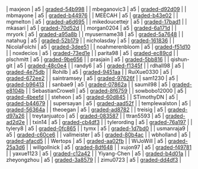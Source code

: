                                                                                                                                                                                                                                                                                                                                                                                                                                                                                                                                                                                                                                                                                                                                                                                                                                                                                                                                                                                                                                                                                                                                                                                                                                                                                                                                                                                                                                                                                                                                                                                                                                                                                                                                                                                                                                                                                                                                                                                                                                                                                                                                                                                                                                                                                                                                                                                                                                                                                                                                                                                                                                                                                                                                                                                                                                                                                                                                                                                                                                                                                                                                                                                                                                                                                                                                                                                                                                                                                                                                                                                                                                                                                                                                                                                                                                                                                                                                                                                                                                                                                                                                                                                                                                                                                                                                                                                                                                                                                                                                                                                                                                                                                                                                                                                                                                                                                                                                                                                                                                                                                                                                                                                                                                                                                                                                                                                                                                                                                                                                                                                                                                                                                                                                                                                                                                                                                                                                                                                                                                                                                                                                                                                                                                                                                                                                                                                                                                                                                                                                                                                                                                                                                                                                                                                                                                                                                                                                                                                                                                                                                                                                                                                                                                                                                                                                                                                                                                                                                                                                                                                                                                                                                                                                                                                                                                                                                                                                                                                                                                                                                                                                                                                                                                                                                                                                                                                                                                                                                                                                                           | maxjeon | a5 | [graded-54b998](https://github.com/Fall2018COMP401-001/a5-maxjeon/tree/graded-54b998) | 
| mbeganovic3 | a5 | [graded-d92d09](https://github.com/Fall2018COMP401-001/a5-mbeganovic3/tree/graded-d92d09) | 
| mbmayone | a5 | [graded-b44976](https://github.com/Fall2018COMP401-001/a5-mbmayone/tree/graded-b44976) | 
| MEECAH | a5 | [graded-b43e02](https://github.com/Fall2018COMP401-001/a5-MEECAH/tree/graded-b43e02) | 
| mgmelton | a5 | [graded-a6d695](https://github.com/Fall2018COMP401-001/a5-mgmelton/tree/graded-a6d695) | 
| mikedoucettejr | a5 | [graded-17bad1](https://github.com/Fall2018COMP401-001/a5-mikedoucettejr/tree/graded-17bad1) | 
| mkasari | a5 | [graded-70d52d](https://github.com/Fall2018COMP401-001/a5-mkasari/tree/graded-70d52d) | 
| morgan0204 | a5 | [graded-6a171d](https://github.com/Fall2018COMP401-001/a5-morgan0204/tree/graded-6a171d) | 
| mryork | a5 | [graded-a95a8b](https://github.com/Fall2018COMP401-001/a5-mryork/tree/graded-a95a8b) | 
| myusername38 | a5 | [graded-5a7648](https://github.com/Fall2018COMP401-001/a5-myusername38/tree/graded-5a7648) | 
| natahug | a5 | [graded-52b179](https://github.com/Fall2018COMP401-001/a5-natahug/tree/graded-52b179) | 
| nicholasday | a5 | [graded-161836](https://github.com/Fall2018COMP401-001/a5-nicholasday/tree/graded-161836) | 
| NicolaFolchi | a5 | [graded-3dee51](https://github.com/Fall2018COMP401-001/a5-NicolaFolchi/tree/graded-3dee51) | 
| noahmerenbloom | a5 | [graded-f51d10](https://github.com/Fall2018COMP401-001/a5-noahmerenbloom/tree/graded-f51d10) | 
| noxdecios | a5 | [graded-73ed1e](https://github.com/Fall2018COMP401-001/a5-noxdecios/tree/graded-73ed1e) | 
| parita98 | a5 | [graded-ec89cd](https://github.com/Fall2018COMP401-001/a5-parita98/tree/graded-ec89cd) | 
| plschmitt | a5 | [graded-9be656](https://github.com/Fall2018COMP401-001/a5-plschmitt/tree/graded-9be656) | 
| prasjain | a5 | [graded-5bb816](https://github.com/Fall2018COMP401-001/a5-prasjain/tree/graded-5bb816) | 
| qishun-git | a5 | [graded-48c0e4](https://github.com/Fall2018COMP401-001/a5-qishun-git/tree/graded-48c0e4) | 
| randy6 | a5 | [graded-f1345f](https://github.com/Fall2018COMP401-001/a5-randy6/tree/graded-f1345f) | 
| rdhall98 | a5 | [graded-4e75db](https://github.com/Fall2018COMP401-001/a5-rdhall98/tree/graded-4e75db) | 
| Rohilb | a5 | [graded-9451aa](https://github.com/Fall2018COMP401-001/a5-Rohilb/tree/graded-9451aa) | 
| RuiXue0330 | a5 | [graded-672ee2](https://github.com/Fall2018COMP401-001/a5-RuiXue0330/tree/graded-672ee2) | 
| saintramsey | a5 | [graded-97626f](https://github.com/Fall2018COMP401-001/a5-saintramsey/tree/graded-97626f) | 
| sam1230 | a5 | [graded-b96413](https://github.com/Fall2018COMP401-001/a5-sam1230/tree/graded-b96413) | 
| sanbae9 | a5 | [graded-07862a](https://github.com/Fall2018COMP401-001/a5-sanbae9/tree/graded-07862a) | 
| saumil98 | a5 | [graded-e8104b](https://github.com/Fall2018COMP401-001/a5-saumil98/tree/graded-e8104b) | 
| SebastianCrowell | a5 | [graded-8f6759](https://github.com/Fall2018COMP401-001/a5-SebastianCrowell/tree/graded-8f6759) | 
| sowbobo12000 | a5 | [graded-4beefd](https://github.com/Fall2018COMP401-001/a5-sowbobo12000/tree/graded-4beefd) | 
| steheon | a5 | [graded-60d845](https://github.com/Fall2018COMP401-001/a5-steheon/tree/graded-60d845) | 
| STimothyDN | a5 | [graded-b44679](https://github.com/Fall2018COMP401-001/a5-STimothyDN/tree/graded-b44679) | 
| supersayan | a5 | [graded-aad52f](https://github.com/Fall2018COMP401-001/a5-supersayan/tree/graded-aad52f) | 
| templewalston | a5 | [graded-56364a](https://github.com/Fall2018COMP401-001/a5-templewalston/tree/graded-56364a) | 
| theoegan | a5 | [graded-ad8782](https://github.com/Fall2018COMP401-001/a5-theoegan/tree/graded-ad8782) | 
| treisig | a5 | [graded-d97a26](https://github.com/Fall2018COMP401-001/a5-treisig/tree/graded-d97a26) | 
| treytanjuatco | a5 | [graded-083587](https://github.com/Fall2018COMP401-001/a5-treytanjuatco/tree/graded-083587) | 
| ttran5593 | a5 | [graded-ad2d2e](https://github.com/Fall2018COMP401-001/a5-ttran5593/tree/graded-ad2d2e) | 
| txin14 | a5 | [graded-cb4df3](https://github.com/Fall2018COMP401-001/a5-txin14/tree/graded-cb4df3) | 
| tylerording | a5 | [graded-76a197](https://github.com/Fall2018COMP401-001/a5-tylerording/tree/graded-76a197) | 
| tylery8 | a5 | [graded-0fc865](https://github.com/Fall2018COMP401-001/a5-tylery8/tree/graded-0fc865) | 
| tymx | a5 | [graded-1d7bd0](https://github.com/Fall2018COMP401-001/a5-tymx/tree/graded-1d7bd0) | 
| usmanraja9 | a5 | [graded-c60ce6](https://github.com/Fall2018COMP401-001/a5-usmanraja9/tree/graded-c60ce6) | 
| vallmeister | a5 | [graded-80b4ac](https://github.com/Fall2018COMP401-001/a5-vallmeister/tree/graded-80b4ac) | 
| wbholland | a5 | [graded-afacd5](https://github.com/Fall2018COMP401-001/a5-wbholland/tree/graded-afacd5) | 
| Wertops | a5 | [graded-aa02fb](https://github.com/Fall2018COMP401-001/a5-Wertops/tree/graded-aa02fb) | 
| WiJoWill | a5 | [graded-25a3d6](https://github.com/Fall2018COMP401-001/a5-WiJoWill/tree/graded-25a3d6) | 
| willgollnick | a5 | [graded-8df648](https://github.com/Fall2018COMP401-001/a5-willgollnick/tree/graded-8df648) | 
| xujon97 | a5 | [graded-f49781](https://github.com/Fall2018COMP401-001/a5-xujon97/tree/graded-f49781) | 
| yaxue1123 | a5 | [graded-c12a42](https://github.com/Fall2018COMP401-001/a5-yaxue1123/tree/graded-c12a42) | 
| Yiyang-Chen | a5 | [graded-b4d01a](https://github.com/Fall2018COMP401-001/a5-Yiyang-Chen/tree/graded-b4d01a) | 
| zheyongzhou | a5 | [graded-3a8579](https://github.com/Fall2018COMP401-001/a5-zheyongzhou/tree/graded-3a8579) | 
| zimu0723 | a5 | [graded-dd4df3](https://github.com/Fall2018COMP401-001/a5-zimu0723/tree/graded-dd4df3) | 
